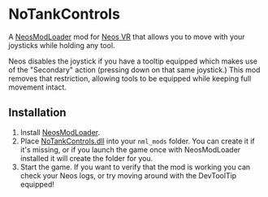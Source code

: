 # NoTankControls

A [NeosModLoader](https://github.com/zkxs/NeosModLoader) mod for [Neos VR](https://neos.com/) that allows you to move with your joysticks while holding any tool.

Neos disables the joystick if you have a tooltip equipped which makes use of the "Secondary" action (pressing down on that same joystick.)
This mod removes that restriction, allowing tools to be equipped while keeping full movement intact.

## Installation
1. Install [NeosModLoader](https://github.com/zkxs/NeosModLoader).
1. Place [NoTankControls.dll](https://github.com/furrz/NoTankControls/releases/latest/download/NoTankControls.dll) into your `nml_mods` folder. You can create it if it's missing, or if you launch the game once with NeosModLoader installed it will create the folder for you.
1. Start the game. If you want to verify that the mod is working you can check your Neos logs, or try moving around with the DevToolTip equipped!
